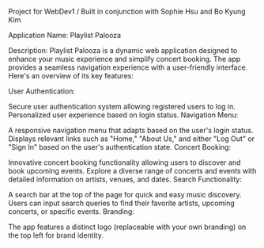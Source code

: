 Project for WebDev1 / Built in conjunction with Sophie Hsu and Bo Kyung Kim

Application Name: Playlist Palooza

Description:
Playlist Palooza is a dynamic web application designed to enhance your music experience and simplify concert booking. The app provides a seamless navigation experience with a user-friendly interface. Here's an overview of its key features:

User Authentication:

Secure user authentication system allowing registered users to log in.
Personalized user experience based on login status.
Navigation Menu:

A responsive navigation menu that adapts based on the user's login status.
Displays relevant links such as "Home," "About Us," and either "Log Out" or "Sign In" based on the user's authentication state.
Concert Booking:

Innovative concert booking functionality allowing users to discover and book upcoming events.
Explore a diverse range of concerts and events with detailed information on artists, venues, and dates.
Search Functionality:

A search bar at the top of the page for quick and easy music discovery.
Users can input search queries to find their favorite artists, upcoming concerts, or specific events.
Branding:

The app features a distinct logo (replaceable with your own branding) on the top left for brand identity.
